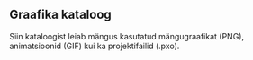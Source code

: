 ## Graafika kataloog

Siin kataloogist leiab mängus kasutatud mängugraafikat (PNG), animatsioonid (GIF) kui ka projektifailid (.pxo). 